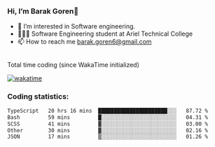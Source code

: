 ###  Hi, I’m Barak Goren👋
- 👀 I’m interested in Software engineering.
- 👨🏼‍🎓 Software Engineering student at Ariel Technical College
- 📫 How to reach me barak.goren6@gmail.com
##
Total time coding (since WakaTime initialized)

[![wakatime](https://wakatime.com/badge/user/5cc5ec80-a806-4ca2-a704-db29274e48cd.svg)](https://wakatime.com/@5cc5ec80-a806-4ca2-a704-db29274e48cd)

   
### Coding statistics:

<!--START_SECTION:waka-->

```txt
TypeScript   20 hrs 16 mins  ██████████████████████░░░   87.72 %
Bash         59 mins         █░░░░░░░░░░░░░░░░░░░░░░░░   04.31 %
SCSS         41 mins         ▓░░░░░░░░░░░░░░░░░░░░░░░░   03.00 %
Other        30 mins         ▓░░░░░░░░░░░░░░░░░░░░░░░░   02.16 %
JSON         17 mins         ▒░░░░░░░░░░░░░░░░░░░░░░░░   01.26 %
```

<!--END_SECTION:waka-->

<!---
barakgoren/barakgoren is a ✨ special ✨ repository because its `README.md` (this file) appears on your GitHub profile.
You can click the Preview link to take a look at your changes.
--->
